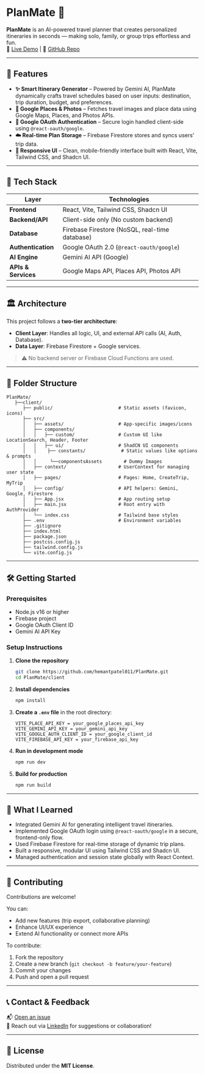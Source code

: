 # PlanMate 🧳

**PlanMate** is an AI-powered travel planner that creates personalized itineraries in seconds — making solo, family, or group trips effortless and fun.  
🔗 [Live Demo](https://plan-mate-one.vercel.app) | 🔗 [GitHub Repo](https://github.com/hemantpatel011/PlanMate)

---

## 🚀 Features

- **✨ Smart Itinerary Generator** – Powered by Gemini AI, PlanMate dynamically crafts travel schedules based on user inputs: destination, trip duration, budget, and preferences.
- **📸 Google Places & Photos** – Fetches travel images and place data using Google Maps, Places, and Photos APIs.
- **🔐 Google OAuth Authentication** – Secure login handled client-side using `@react-oauth/google`.
- **☁️ Real-time Plan Storage** – Firebase Firestore stores and syncs users’ trip data.
- **📱 Responsive UI** – Clean, mobile-friendly interface built with React, Vite, Tailwind CSS, and Shadcn UI.

---

## 🧱 Tech Stack

| Layer              | Technologies                                           |
|--------------------|--------------------------------------------------------|
| **Frontend**       | React, Vite, Tailwind CSS, Shadcn UI                  |
| **Backend/API**    | Client-side only (No custom backend)                  |
| **Database**       | Firebase Firestore (NoSQL, real-time database)        |
| **Authentication** | Google OAuth 2.0 (`@react-oauth/google`)              |
| **AI Engine**      | Gemini AI API (Google)                                |
| **APIs & Services**| Google Maps API, Places API, Photos API               |

---

## 🏛️ Architecture

This project follows a **two-tier architecture**:
- **Client Layer**: Handles all logic, UI, and external API calls (AI, Auth, Database).
- **Data Layer**: Firebase Firestore + Google services.

> ⚠️ No backend server or Firebase Cloud Functions are used.

---

## 📂 Folder Structure

```
PlanMate/
   ├──client/
      ├── public/                        # Static assets (favicon, icons)
      ├── src/
      │   ├── assets/                    # App-specific images/icons
      │   ├── components/
      │   │   ├── custom/                # Custom UI like LocationSearch, Header, Footer
      │   │   ├── ui/                    # ShadCN UI components 
      │   │    ├── constants/             # Static values like options & prompts
      │   │     └──componentsAssets        # Dummy Images
      │   ├── context/                   # UserContext for managing user state
      │   ├── pages/                     # Pages: Home, CreateTrip, MyTrip
      │   ├── config/                    # API helpers: Gemini, Google, Firestore
      │   ├── App.jsx                    # App routing setup
      │   ├── main.jsx                   # Root entry with AuthProvider
      │   └── index.css                  # Tailwind base styles
      ├── .env                           # Environment variables
      ├── .gitignore
      ├── index.html
      ├── package.json
      ├── postcss.config.js
      ├── tailwind.config.js
      └── vite.config.js
```

---

## 🛠️ Getting Started

### Prerequisites
- Node.js v16 or higher
- Firebase project
- Google OAuth Client ID
- Gemini AI API Key

### Setup Instructions

1. **Clone the repository**
   ```bash
   git clone https://github.com/hemantpatel011/PlanMate.git
   cd PlanMate/client
   ```

2. **Install dependencies**
   ```bash
   npm install
   ```

3. **Create a `.env` file** in the root directory:
   ```env
   VITE_PLACE_API_KEY = your_google_places_api_key
   VITE_GEMINI_API_KEY = your_gemini_api_key
   VITE_GOOGLE_AUTH_CLIENT_ID = your_google_client_id
   VITE_FIREBASE_API_KEY = your_firebase_api_key
   ```

4. **Run in development mode**
   ```bash
   npm run dev
   ```

5. **Build for production**
   ```bash
   npm run build
   ```

---

## 🎯 What I Learned

- Integrated Gemini AI for generating intelligent travel itineraries.
- Implemented Google OAuth login using `@react-oauth/google` in a secure, frontend-only flow.
- Used Firebase Firestore for real-time storage of dynamic trip plans.
- Built a responsive, modular UI using Tailwind CSS and Shadcn UI.
- Managed authentication and session state globally with React Context.

---

## 🤝 Contributing

Contributions are welcome!

You can:
- Add new features (trip export, collaborative planning)
- Enhance UI/UX experience
- Extend AI functionality or connect more APIs

To contribute:
1. Fork the repository
2. Create a new branch (`git checkout -b feature/your-feature`)
3. Commit your changes
4. Push and open a pull request

---

## 📞 Contact & Feedback

📬 [Open an issue](https://github.com/hemantpatel011/PlanMate/issues)  
📧 Reach out via [LinkedIn](https://www.linkedin.com/in/hemant-patel-a67031341/) for suggestions or collaboration!

---

## 🔖 License

Distributed under the **MIT License**.
